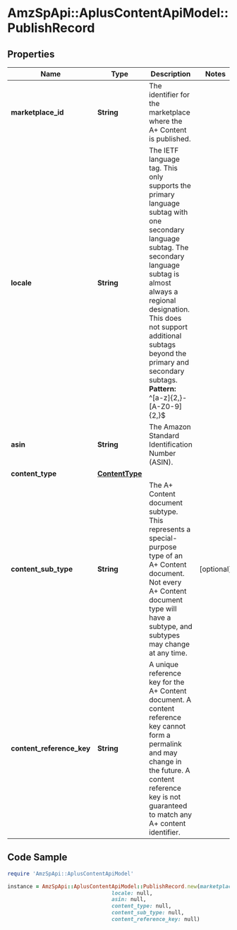 # AmzSpApi::AplusContentApiModel::PublishRecord

## Properties

Name | Type | Description | Notes
------------ | ------------- | ------------- | -------------
**marketplace_id** | **String** | The identifier for the marketplace where the A+ Content is published. | 
**locale** | **String** | The IETF language tag. This only supports the primary language subtag with one secondary language subtag. The secondary language subtag is almost always a regional designation. This does not support additional subtags beyond the primary and secondary subtags. **Pattern:** ^[a-z]{2,}-[A-Z0-9]{2,}$ | 
**asin** | **String** | The Amazon Standard Identification Number (ASIN). | 
**content_type** | [**ContentType**](ContentType.md) |  | 
**content_sub_type** | **String** | The A+ Content document subtype. This represents a special-purpose type of an A+ Content document. Not every A+ Content document type will have a subtype, and subtypes may change at any time. | [optional] 
**content_reference_key** | **String** | A unique reference key for the A+ Content document. A content reference key cannot form a permalink and may change in the future. A content reference key is not guaranteed to match any A+ content identifier. | 

## Code Sample

```ruby
require 'AmzSpApi::AplusContentApiModel'

instance = AmzSpApi::AplusContentApiModel::PublishRecord.new(marketplace_id: null,
                                 locale: null,
                                 asin: null,
                                 content_type: null,
                                 content_sub_type: null,
                                 content_reference_key: null)
```


